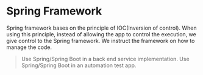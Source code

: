# Spring Framework
Spring framework bases on the principle of IOC(Inversion of control). When using this principle, instead of allowing the app to control the execution, we give control to the Spring framework. We instruct the framework on how to manage the code.

> Use Spring/Spring Boot in a back end service implementation.
> Use Spring/Spring Boot in an automation test app.
